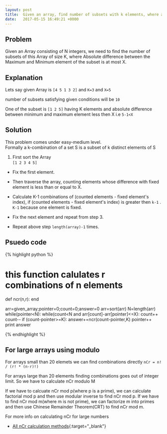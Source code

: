 ```yaml
---
layout: post
title:  Given an array, find number of subsets with k elements, where absolute difference between the maximum and mininmum element is at most x
date:   2017-05-15 16:49:21 +0000
---
```



## Problem

Given an Array consisting of N integers, we need to find the number of subsets of this Array of size K, where Absolute difference between the Maximum and Minimum element of the subset is at most X.

<!--more-->
## Explanation
Lets say given Array is `[4 5 1 3 2]` and `K=3` and `X=5`      

number of subsets satisfying given conditions will be `10`      

One of the subset is `[1 2 5]` having K elements and absolute difference between minimum and maximum element
less then X i.e `5-1<X`

## Solution

This problem comes under easy-medium level.                  
Formally a k-combination of a set S is a subset of k distinct elements of S

1. First sort the Array       
`[1 2 3 4 5]`

- Fix the first element.

- Then traverse the array, counting elements whose  difference with fixed element is less than or equal to X.

- Calculate K-1 combinations of (counted elements - fixed element's index), if (counted elements - fixed element's index) is greater then `k-1` .     
 `K-1` because one element is fixed.

- Fix the next element and repeat from step 3.

- Repeat above step `length(array)-1` times.

## Psuedo code

{% highlight python %}
# this function calulates r combinations of n elements
def ncr(n,r):
end

arr=given_array;pointer=0;count=0;answer=0
arr=sort(arr)
N=length(arr)
while(pointer<N):
  while(count<N and arr[count]-arr[pointer]<=X):
    count++
  count--
  if (count-pointer>=K):
    answer+=ncr(count-pointer,K)
  pointer++
print answer    

{% endhighlight %}

## For large arrays using modulo
For arrays small than 20 elemets we can find combinations directly
`nCr = n! / (r! * (n-r)!)`

For arrays large than 20 elements finding combinations goes out of integer limit. So we have to calculate nCr modulo M       

If we have to calcuate nCr mod p(where p is a prime), we can calculate factorial mod p and then use modular inverse to find nCr mod p. If we have to find nCr mod m(where m is not prime), we can factorize m into primes and then use Chinese Remainder Theorem(CRT) to find nCr mod m.

For more info on calculating nCr for large numbers
- [All nCr calculation methods](https://comeoncodeon.wordpress.com/category/algorithm/){:target="_blank"}
